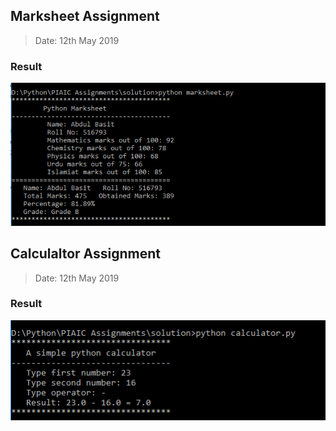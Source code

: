 ## Marksheet Assignment
> Date: 12th May 2019
### Result
![](assets/images/Python%20Marksheet%20Result.png)

## Calculaltor Assignment
> Date: 12th May 2019
### Result
![](assets/images/Python%20Calculator%20Result.png)